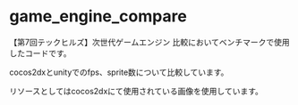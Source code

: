 game_engine_compare
===================

【第7回テックヒルズ】次世代ゲームエンジン 比較においてベンチマークで使用したコードです。

cocos2dxとunityでのfps、sprite数について比較しています。

リソースとしてはcocos2dxにて使用されている画像を使用しています。
